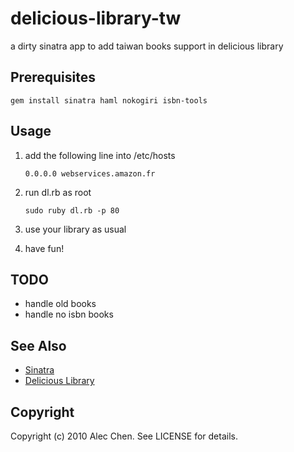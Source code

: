 delicious-library-tw
====================

a dirty sinatra app to add taiwan books support in delicious library

Prerequisites
-------------

`gem install sinatra haml nokogiri isbn-tools`

Usage
-----

1. add the following line into /etc/hosts

    `0.0.0.0 webservices.amazon.fr`

2. run dl.rb as root

    `sudo ruby dl.rb -p 80`

3. use your library as usual

4. have fun!

TODO
----

- handle old books
- handle no isbn books

See Also
--------

- [Sinatra](http://www.sinatrarb.com/ "Sinatra")
- [Delicious Library](http://www.delicious-monster.com/ "Delicious Library")

Copyright
---------

Copyright (c) 2010 Alec Chen. See LICENSE for details.
